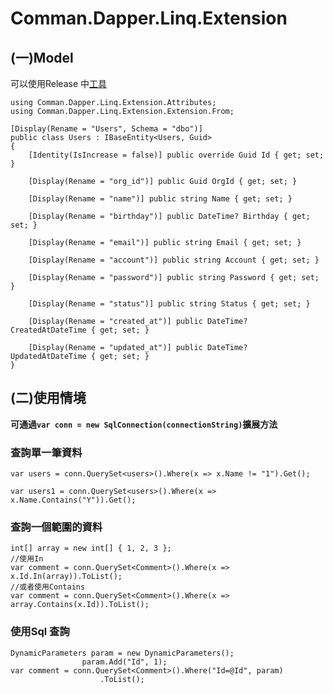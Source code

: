 # Comman.Dapper.Linq.Extension


## (一)Model
可以使用Release 中[工具](https://github.com/tom213tw2/Comman.Dapper.Linq.Extension/releases/tag/工具)
```
using Comman.Dapper.Linq.Extension.Attributes;
using Comman.Dapper.Linq.Extension.Extension.From;

[Display(Rename = "Users", Schema = "dbo")]
public class Users : IBaseEntity<Users, Guid>
{
    [Identity(IsIncrease = false)] public override Guid Id { get; set; }

    [Display(Rename = "org_id")] public Guid OrgId { get; set; }

    [Display(Rename = "name")] public string Name { get; set; }

    [Display(Rename = "birthday")] public DateTime? Birthday { get; set; }

    [Display(Rename = "email")] public string Email { get; set; }

    [Display(Rename = "account")] public string Account { get; set; }

    [Display(Rename = "password")] public string Password { get; set; }

    [Display(Rename = "status")] public string Status { get; set; }

    [Display(Rename = "created_at")] public DateTime? CreatedAtDateTime { get; set; }

    [Display(Rename = "updated_at")] public DateTime? UpdatedAtDateTime { get; set; }
}
```

## (二)使用情境
**可通過```var conn = new SqlConnection(connectionString)```擴展方法**

### 查詢單一筆資料
```var users = conn.QuerySet<users>().Where(x => x.Name != "1").Get();```

```var users1 = conn.QuerySet<users>().Where(x => x.Name.Contains("Y")).Get();```

### 查詢一個範圍的資料
```
int[] array = new int[] { 1, 2, 3 };
//使用In
var comment = conn.QuerySet<Comment>().Where(x => x.Id.In(array)).ToList();
//或者使用Contains
var comment = conn.QuerySet<Comment>().Where(x => array.Contains(x.Id)).ToList();
```

### 使用Sql 查詢
```
DynamicParameters param = new DynamicParameters();
                param.Add("Id", 1);
var comment = conn.QuerySet<Comment>().Where("Id=@Id", param)
                    .ToList();
```



